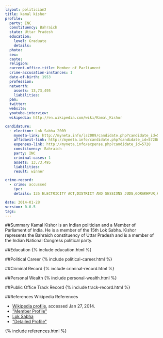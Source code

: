 ```yaml
---
layout: politician2
title: kamal kishor
profile: 
  party: INC
  constituency: Bahraich
  state: Uttar Pradesh
  education: 
    level: Graduate
    details: 
  photo: 
  sex: 
  caste: 
  religion: 
  current-office-title: Member of Parliament
  crime-accusation-instances: 1
  date-of-birth: 1953
  profession: 
  networth: 
    assets: 13,73,495
    liabilities: 
  pan: 
  twitter: 
  website: 
  youtube-interview: 
  wikipedia: http://en.wikipedia.com/wiki/Kamal_Kishor

candidature: 
  - election: Lok Sabha 2009
    myneta-link: http://myneta.info/ls2009/candidate.php?candidate_id=5728
    affidavit-link: http://myneta.info/candidate.php?candidate_id=5728&scan=original
    expenses-link: http://myneta.info/expense.php?candidate_id=5728
    constituency: Bahraich 
    party: INC
    criminal-cases: 1
    assets: 13,73,495
    liabilities: 
    result: winner 

crime-record: 
  - crime: accussed
    ipc: 
    details: 135 ELECTRICITY ACT,DISTRICT AND SESSIONS JUDG,GORAKHPUR,CASE NO.133/06,DATE-12.1.2006 

date: 2014-01-28
version: 0.0.5
tags: 
---
```

##Summary
Kamal Kishor is an Indian politician and a Member of Parliament of India. He is a member of the 15th Lok Sabha. Kishor represents the Bahraich constituency of Uttar Pradesh and is a member of the Indian National Congress political party.




##Education
{% include education.html %}


##Political Career
{% include political-career.html %}


##Criminal Record
{% include criminal-record.html %}


##Personal Wealth
{% include personal-wealth.html %}


##Public Office Track Record
{% include track-record.html %}


##References
Wikipedia References
- [Wikipedia profile]({{page.profile.wikipedia}}), accessed Jan 27, 2014.
- ["Member Profile"][wiki1]
- [Lok Sabha][wiki2]
- ["Detailed Profile"][wiki3]

[wiki1]: http://164.100.47.132/LssNew/Members/Biography.aspx?mpsno=4294
[wiki2]: /wiki/Lok_Sabha
[wiki3]: http://india.gov.in/my-government/indian-parliament/kamal-kishor


{% include references.html %}